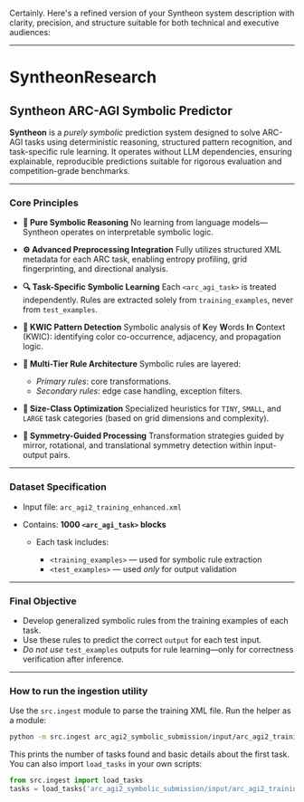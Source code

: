 Certainly. Here's a refined version of your Syntheon system description with clarity, precision, and structure suitable for both technical and executive audiences:

---

# **SyntheonResearch**

## **Syntheon ARC-AGI Symbolic Predictor**

**Syntheon** is a *purely symbolic* prediction system designed to solve ARC-AGI tasks using deterministic reasoning, structured pattern recognition, and task-specific rule learning. It operates without LLM dependencies, ensuring explainable, reproducible predictions suitable for rigorous evaluation and competition-grade benchmarks.

---

### **Core Principles**

* **🧠 Pure Symbolic Reasoning**
  No learning from language models—Syntheon operates on interpretable symbolic logic.

* **⚙️ Advanced Preprocessing Integration**
  Fully utilizes structured XML metadata for each ARC task, enabling entropy profiling, grid fingerprinting, and directional analysis.

* **🔍 Task-Specific Symbolic Learning**
  Each `<arc_agi_task>` is treated independently. Rules are extracted solely from `training_examples`, never from `test_examples`.

* **🎨 KWIC Pattern Detection**
  Symbolic analysis of **K**ey **W**ords **I**n **C**ontext (KWIC): identifying color co-occurrence, adjacency, and propagation logic.

* **🧱 Multi-Tier Rule Architecture**
  Symbolic rules are layered:

  * *Primary rules*: core transformations.
  * *Secondary rules*: edge case handling, exception filters.

* **📏 Size-Class Optimization**
  Specialized heuristics for `TINY`, `SMALL`, and `LARGE` task categories (based on grid dimensions and complexity).

* **🔁 Symmetry-Guided Processing**
  Transformation strategies guided by mirror, rotational, and translational symmetry detection within input-output pairs.

---

### **Dataset Specification**

* Input file: `arc_agi2_training_enhanced.xml`
* Contains: **1000 `<arc_agi_task>` blocks**

  * Each task includes:

    * `<training_examples>` — used for symbolic rule extraction
    * `<test_examples>` — used *only* for output validation

---

### **Final Objective**

* Develop generalized symbolic rules from the training examples of each task.
* Use these rules to predict the correct `output` for each test input.
* *Do not use* `test_examples` outputs for rule learning—only for correctness verification after inference.

---

### How to run the ingestion utility

Use the `src.ingest` module to parse the training XML file. Run the helper as a module:

```bash
python -m src.ingest arc_agi2_symbolic_submission/input/arc_agi2_training_enhanced.xml
```

This prints the number of tasks found and basic details about the first task. You can also import `load_tasks` in
your own scripts:

```python
from src.ingest import load_tasks
tasks = load_tasks('arc_agi2_symbolic_submission/input/arc_agi2_training_enhanced.xml')
```


